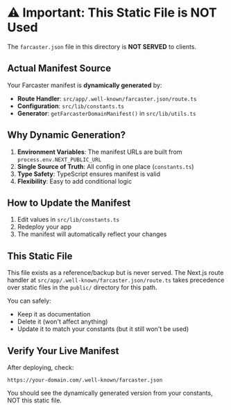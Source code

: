 # ⚠️ Important: This Static File is NOT Used

The `farcaster.json` file in this directory is **NOT SERVED** to clients.

## Actual Manifest Source

Your Farcaster manifest is **dynamically generated** by:

- **Route Handler**: `src/app/.well-known/farcaster.json/route.ts`
- **Configuration**: `src/lib/constants.ts`
- **Generator**: `getFarcasterDomainManifest()` in `src/lib/utils.ts`

## Why Dynamic Generation?

1. **Environment Variables**: The manifest URLs are built from `process.env.NEXT_PUBLIC_URL`
2. **Single Source of Truth**: All config in one place (`constants.ts`)
3. **Type Safety**: TypeScript ensures manifest is valid
4. **Flexibility**: Easy to add conditional logic

## How to Update the Manifest

1. Edit values in `src/lib/constants.ts`
2. Redeploy your app
3. The manifest will automatically reflect your changes

## This Static File

This file exists as a reference/backup but is never served. The Next.js route handler at `src/app/.well-known/farcaster.json/route.ts` takes precedence over static files in the `public/` directory for this path.

You can safely:

- Keep it as documentation
- Delete it (won't affect anything)
- Update it to match your constants (but it still won't be used)

## Verify Your Live Manifest

After deploying, check:

```
https://your-domain.com/.well-known/farcaster.json
```

You should see the dynamically generated version from your constants, NOT this static file.
